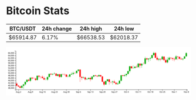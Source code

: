 # Bitcoin Stats

BTC/USDT|24h change|24h high|24h low|
|---|---|---|---|
|$65914.87|6.17%|$66538.53|$62018.37|

<img src="./chart.svg">

